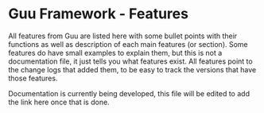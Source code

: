 # Guu Framework - Features
All features from Guu are listed here with some bullet points with their functions as well as description of each main features (or section). Some features do have small examples to explain them, but this is not a documentation file, it just tells you what features exist. All features point to the change logs that added them, to be easy to track the versions that have those features.

Documentation is currently being developed, this file will be edited to add the link here once that is done.
